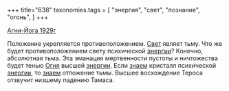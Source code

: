 +++
title="638"
taxonomies.tags = [
 "энергия",
 "свет",
 "познание",
 "огонь",
]
+++

[Агни-Йога 1929г](/agni/1929)

Положение укрепляется противоположением. [Свет](/tags/[свет](/tags/свет)) являет тьму. Что же будет противоположением свету психической [энергии](/tags/энергия)? Конечно, абсолютная тьма. Эта эманация мертвенности пустоты и ничтожества будет тенью [Огня](/tags/огонь) высшей [энергии](/tags/энергия). Если [знаем](/tags/познание) кристалл психической [энергии](/tags/энергия), то [знаем](/tags/познание) отложение тьмы. Высшее восхождение Тероса отзвучит низшему падению Тамаса.